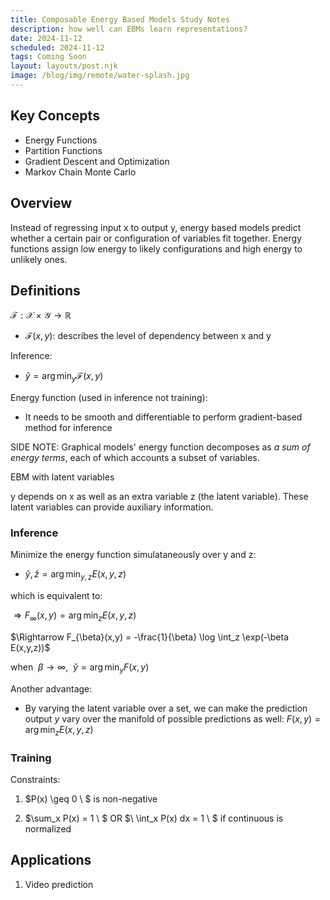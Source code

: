 ```yaml
---
title: Composable Energy Based Models Study Notes
description: how well can EBMs learn representations?
date: 2024-11-12
scheduled: 2024-11-12
tags: Coming Soon
layout: layouts/post.njk
image: /blog/img/remote/water-splash.jpg
---
```


## Key Concepts

- Energy Functions
- Partition Functions
- Gradient Descent and Optimization
- Markov Chain Monte Carlo

## Overview
Instead of regressing input x to output y, energy based models predict whether a certain pair or configuration of variables fit together. Energy functions assign low energy to likely configurations and high energy to unlikely ones.

## Definitions
$\mathcal{F}: \mathcal{X} \times \mathcal{Y} \rightarrow \mathbb{R}$
- $\mathcal{F}(x,y)$: describes the level of dependency between x and y

Inference:
- $\check{y} = \arg\min_y \mathcal{F}(x,y)$

Energy function (used in inference not training):
- It needs to be smooth and differentiable to perform gradient-based method for inference

SIDE NOTE: Graphical models' energy function decomposes as _a sum of energy terms_, each of which accounts a subset of variables.

EBM with latent variables

y depends on x as well as an extra variable z (the latent variable).
These latent variables can provide auxiliary information.

### Inference
Minimize the energy function simulataneously over y and z:
- $\check{y}, \check{z} = \arg\min_{y,z} E(x,y,z)$

which is equivalent to:

$\Rightarrow F_{\infty}(x,y) = \arg\min_z E(x,y,z)$

$\Rightarrow F_{\beta}(x,y) = -\frac{1}{\beta} \log \int_z \exp(-\beta E(x,y,z))$

when $\ \beta \rightarrow \infty$, $\ \check{y}= \arg\min_y F(x,y)$

Another advantage:
- By varying the latent variable over a set, we can make the prediction output $y$ vary over the manifold of possible predictions as well: $F(x,y) = \arg\min_zE(x,y,z)$


### Training


Constraints:
1. $P(x) \geq 0 \ $ is non-negative

2. $\sum_x P(x) = 1 \ $ OR $\ \int_x P(x) dx = 1 \ $ if continuous is normalized

## Applications
1. Video prediction



